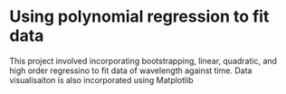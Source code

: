 # Using polynomial regression to fit data

This project involved incorporating bootstrapping, linear, quadratic, and high order regressino to fit data of wavelength against time.
Data visualisaiton is also incorporated using Matplotlib
